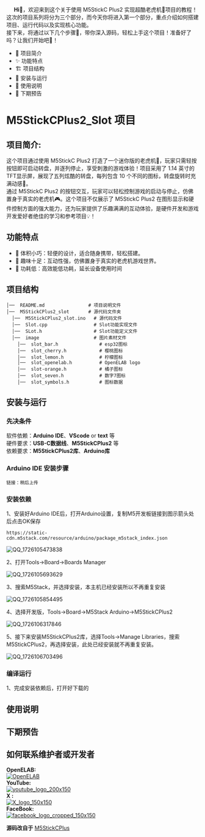 &nbsp;&nbsp;&nbsp;&nbsp;&nbsp;__Hi👋__，欢迎来到这个关于使用 M5StickC Plus2 实现超酷老虎机🎰项目的教程！这次的项目系列将分为三个部分，而今天你将进入第一个部分，重点介绍如何搭建项目、运行代码以及实现核心功能。  
  接下来，将通过以下几个步骤📜，带你深入源码，轻松上手这个项目！准备好了吗？让我们开始吧🚀！  
- 📝 项目简介
- ✨ 功能特点
- 🏗 项目结构
- 🚀 安装与运行
- 🔧 使用说明
- 🔮 下期预告
# M5StickCPlus2_Slot 项目
## 项目简介:
这个项目通过使用 M5StickC Plus2 打造了一个迷你版的老虎机🎰，玩家只需轻按按钮即可启动转盘，并逐列停止，享受刺激的游戏体验！项目采用了 1.14 英寸的TFT显示屏，展现了五列炫酷的转盘，每列包含 10 个不同的图标，转盘旋转时充满动感🎡。  
  通过 M5StickC Plus2 的按钮交互，玩家可以轻松控制游戏的启动与停止，仿佛置身于真实的老虎机🎮。这个项目不仅展示了 M5StickC Plus2 在图形显示和硬件控制方面的强大能力，还为玩家提供了乐趣满满的互动体验，是硬件开发和游戏开发爱好者绝佳的学习和参考项目💡！

## 功能特点
- 📏 体积小巧：轻便的设计，适合随身携带，轻松搭建。
- 🎉 趣味十足：互动性强，仿佛置身于真实的老虎机游戏世界。
- 🔋 功耗低：高效能低功耗，延长设备使用时间
## 项目结构
``` 
│──  README.md                # 项目说明文件
│──  M5StickCPlus2_slot       # 源代码文件夹
  │──  M5StickCPlus2_slot.ino   # 源代码文件
  │──  Slot.cpp                 # Slot功能实现文件
  │──  SLot.h                   # Slot功能定义文件
  │──  image                    # 图片素材文件
    │──  slot_bar.h               # esp32图标
    │──  slot_cherry.h            # 樱桃图标
    │──  slot_lemon.h             # 柠檬图标 
    │──  slot_openelab.h          # OpenELAB logo
    │──  slot-orange.h            # 橘子图标
    │──  slot_seven.h             # 数字7图标
    │──  slot_symbols.h           # 图标数据
```
## 安装与运行

### 先决条件
软件依赖：__Arduino IDE__、__VScode__ or __text__ 等   
硬件要求：__USB-C数据线__、__M5StickCPlus2__ 等  
依赖要求：__M5StickCPlus2库__、__Arduino库__
### Arduino IDE 安装步骤
```
链接：稍后上传
```
### 安装依赖
1、安装好Arduino IDE后，打开Arduino设置，复制M5开发板链接到图示箭头处后点击OK保存
```
https://static-cdn.m5stack.com/resource/arduino/package_m5stack_index.json
```
![QQ_1726105473838](https://github.com/user-attachments/assets/367bd060-13ab-4eda-9a43-13fbc0250580)  
  
2、打开Tools->Board->Boards Manager  

![QQ_1726105693629](https://github.com/user-attachments/assets/e70b4f19-c21a-4ea5-80e2-4d150b54a35f)  
  
3、搜索M5Stack，并选择安装，本主机已经安装所以不再重复安装  

![QQ_1726105854495](https://github.com/user-attachments/assets/11b18b6c-c8db-4ea4-b209-d22dd26eebbe) 

4、选择开发版，Tools->Board->M5Stack Arduino->M5StickCPlus2  

![QQ_1726106317846](https://github.com/user-attachments/assets/203d874b-f316-4ae7-827b-2e01493ce08d)


5、接下来安装M5StickCPlus2库，选择Tools->Manage Libraries，搜索M5StickCPlus2，再选择安装，此处已经安装就不再重复安装。

![QQ_1726106703496](https://github.com/user-attachments/assets/312bc9e1-521c-479e-831a-a3c22e45a6ec)  
### 编译运行
1、完成安装依赖后，打开好下载的
## 使用说明
## 下期预告
## 如何联系维护者或开发者



__OpenELAB:__   
[![OpenELAB](https://private-user-images.githubusercontent.com/180402004/366379735-e03723c2-c213-421f-a517-e482f67f3660.png?jwt=eyJhbGciOiJIUzI1NiIsInR5cCI6IkpXVCJ9.eyJpc3MiOiJnaXRodWIuY29tIiwiYXVkIjoicmF3LmdpdGh1YnVzZXJjb250ZW50LmNvbSIsImtleSI6ImtleTUiLCJleHAiOjE3MjYwNDU2NTIsIm5iZiI6MTcyNjA0NTM1MiwicGF0aCI6Ii8xODA0MDIwMDQvMzY2Mzc5NzM1LWUwMzcyM2MyLWMyMTMtNDIxZi1hNTE3LWU0ODJmNjdmMzY2MC5wbmc_WC1BbXotQWxnb3JpdGhtPUFXUzQtSE1BQy1TSEEyNTYmWC1BbXotQ3JlZGVudGlhbD1BS0lBVkNPRFlMU0E1M1BRSzRaQSUyRjIwMjQwOTExJTJGdXMtZWFzdC0xJTJGczMlMkZhd3M0X3JlcXVlc3QmWC1BbXotRGF0ZT0yMDI0MDkxMVQwOTAyMzJaJlgtQW16LUV4cGlyZXM9MzAwJlgtQW16LVNpZ25hdHVyZT1mOWE1NGE1ZDhhOTNhMjJmNTRmZmMxYTk1YzA3MDNmNTY5MzQ1NGZkNDEzMDk4OTM4MTdjM2I1ZGNmMDYzODY2JlgtQW16LVNpZ25lZEhlYWRlcnM9aG9zdCZhY3Rvcl9pZD0wJmtleV9pZD0wJnJlcG9faWQ9MCJ9.qnnW0ggDBwf9vP7yfAQU-oMGHnGr0-FJKsb38NDInco)](https://openelab.io)  
__YouTube:__  
[![youtube_logo_200x150](https://private-user-images.githubusercontent.com/180402004/366385591-b212d544-4584-49ac-970d-811a87f367bc.png?jwt=eyJhbGciOiJIUzI1NiIsInR5cCI6IkpXVCJ9.eyJpc3MiOiJnaXRodWIuY29tIiwiYXVkIjoicmF3LmdpdGh1YnVzZXJjb250ZW50LmNvbSIsImtleSI6ImtleTUiLCJleHAiOjE3MjYwNDY1MzAsIm5iZiI6MTcyNjA0NjIzMCwicGF0aCI6Ii8xODA0MDIwMDQvMzY2Mzg1NTkxLWIyMTJkNTQ0LTQ1ODQtNDlhYy05NzBkLTgxMWE4N2YzNjdiYy5wbmc_WC1BbXotQWxnb3JpdGhtPUFXUzQtSE1BQy1TSEEyNTYmWC1BbXotQ3JlZGVudGlhbD1BS0lBVkNPRFlMU0E1M1BRSzRaQSUyRjIwMjQwOTExJTJGdXMtZWFzdC0xJTJGczMlMkZhd3M0X3JlcXVlc3QmWC1BbXotRGF0ZT0yMDI0MDkxMVQwOTE3MTBaJlgtQW16LUV4cGlyZXM9MzAwJlgtQW16LVNpZ25hdHVyZT0yNDA0OTllOWFiZTk3ZGM4YjUxMGYxOGFkNmViODYxMTk1YWQ1Nzc0MTdlZDRiNWZjZmI0NjU5ZDg1NmIwMzcxJlgtQW16LVNpZ25lZEhlYWRlcnM9aG9zdCZhY3Rvcl9pZD0wJmtleV9pZD0wJnJlcG9faWQ9MCJ9.A9yqUAA24OPl3lSMY1O71Oa8Jn33ICzTJqlOhf4altc)](https://www.youtube.com/@OpenELAB)  
__X :__  
[ ![X_logo_150x150](https://private-user-images.githubusercontent.com/180402004/366386947-f22637e9-361e-4889-99c5-a940dae19ca8.png?jwt=eyJhbGciOiJIUzI1NiIsInR5cCI6IkpXVCJ9.eyJpc3MiOiJnaXRodWIuY29tIiwiYXVkIjoicmF3LmdpdGh1YnVzZXJjb250ZW50LmNvbSIsImtleSI6ImtleTUiLCJleHAiOjE3MjYwNDY3MDcsIm5iZiI6MTcyNjA0NjQwNywicGF0aCI6Ii8xODA0MDIwMDQvMzY2Mzg2OTQ3LWYyMjYzN2U5LTM2MWUtNDg4OS05OWM1LWE5NDBkYWUxOWNhOC5wbmc_WC1BbXotQWxnb3JpdGhtPUFXUzQtSE1BQy1TSEEyNTYmWC1BbXotQ3JlZGVudGlhbD1BS0lBVkNPRFlMU0E1M1BRSzRaQSUyRjIwMjQwOTExJTJGdXMtZWFzdC0xJTJGczMlMkZhd3M0X3JlcXVlc3QmWC1BbXotRGF0ZT0yMDI0MDkxMVQwOTIwMDdaJlgtQW16LUV4cGlyZXM9MzAwJlgtQW16LVNpZ25hdHVyZT1hNjgzMjVjZmQwOTk2ZTA5ZWJmYmUzOWNjZjQwODUzYmI2YzUzMDk0ZDljMjlmOWE2ZmUyYTczMmM5MWNiMjNlJlgtQW16LVNpZ25lZEhlYWRlcnM9aG9zdCZhY3Rvcl9pZD0wJmtleV9pZD0wJnJlcG9faWQ9MCJ9.Xl_OOo_alC9lAL1wOYwLariKbjmPQba5MO6agG-ECmQ)
](https://twitter.com/openelabio)  
__FaceBook:__  
[![facebook_logo_cropped_150x150](https://private-user-images.githubusercontent.com/180402004/366389274-b03aa857-c5d9-4bed-b65c-ddbd0e674111.png?jwt=eyJhbGciOiJIUzI1NiIsInR5cCI6IkpXVCJ9.eyJpc3MiOiJnaXRodWIuY29tIiwiYXVkIjoicmF3LmdpdGh1YnVzZXJjb250ZW50LmNvbSIsImtleSI6ImtleTUiLCJleHAiOjE3MjYwNDcwMjgsIm5iZiI6MTcyNjA0NjcyOCwicGF0aCI6Ii8xODA0MDIwMDQvMzY2Mzg5Mjc0LWIwM2FhODU3LWM1ZDktNGJlZC1iNjVjLWRkYmQwZTY3NDExMS5wbmc_WC1BbXotQWxnb3JpdGhtPUFXUzQtSE1BQy1TSEEyNTYmWC1BbXotQ3JlZGVudGlhbD1BS0lBVkNPRFlMU0E1M1BRSzRaQSUyRjIwMjQwOTExJTJGdXMtZWFzdC0xJTJGczMlMkZhd3M0X3JlcXVlc3QmWC1BbXotRGF0ZT0yMDI0MDkxMVQwOTI1MjhaJlgtQW16LUV4cGlyZXM9MzAwJlgtQW16LVNpZ25hdHVyZT1lOWUyMDA4ZThlMmU3N2Y5NzE5NDVlOGMwNTRlNTcwODA0NmZjZGU4M2ZhYmNhYWQ0ZTA1NTVkNTE4Yjk0YzQwJlgtQW16LVNpZ25lZEhlYWRlcnM9aG9zdCZhY3Rvcl9pZD0wJmtleV9pZD0wJnJlcG9faWQ9MCJ9.magjk7X-wGsifZ7FlRZfq5J4-EoMdjJZsNK5e0g4CXQ)](https://www.facebook.com/profile.php?id=61559154729457)  

__源码改自于__
[M5StickCPlus](https://github.com/Sarah-C/M5StickC_Plus_Slot_Machine)

